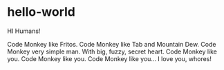 # hello-world

HI Humans!

Code Monkey like Fritos. Code Monkey like Tab and Mountain Dew. Code Monkey very simple man. 
With big, fuzzy, secret heart. Code Monkey like you. Code Monkey like you. Code Monkey like you...
I love you, whores!
